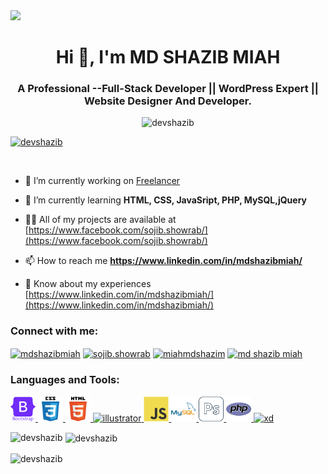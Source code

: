 <img src="https://media.licdn.com/dms/image/v2/D4E16AQEurRiKGruIHA/profile-displaybackgroundimage-shrink_350_1400/profile-displaybackgroundimage-shrink_350_1400/0/1726134986433?e=1732147200&v=beta&t=1_p0UclEIvwfWZyMeqvjfMYnYtrDAmSAgpayQpx7gXk">
<h1 align="center">Hi 👋, I'm MD SHAZIB MIAH</h1>
<h3 align="center">A Professional --Full-Stack Developer || WordPress Expert || Website Designer And Developer.</h3>

<p align="center"> <img style="width:200px;" src="https://komarev.com/ghpvc/?username=devshazib&label=Profile%20views&color=0e75b6&style=flat" alt="devshazib"> </p>

<p align="left"> <a href="https://github.com/ryo-ma/github-profile-trophy"><img src="https://github-profile-trophy.vercel.app/?username=devshazib" alt="devshazib" /></a> </p>

<p align="left"> <a href="https://twitter.com/" target="blank"><img src="https://img.shields.io/twitter/follow/?logo=twitter&style=for-the-badge" alt="" /></a> </p>

- 🔭 I’m currently working on [Freelancer](https://www.freelancer.com/u/devshazib)

- 🌱 I’m currently learning **HTML, CSS, JavaSript, PHP, MySQL,jQuery**

- 👨‍💻 All of my projects are available at [https://www.facebook.com/sojib.showrab/](https://www.facebook.com/sojib.showrab/)

- 📫 How to reach me **https://www.linkedin.com/in/mdshazibmiah/**

- 📄 Know about my experiences [https://www.linkedin.com/in/mdshazibmiah/](https://www.linkedin.com/in/mdshazibmiah/)

<h3 align="left">Connect with me:</h3>
<p align="left">
<a href="https://linkedin.com/in/mdshazibmiah" target="blank"><img align="center" src="https://raw.githubusercontent.com/rahuldkjain/github-profile-readme-generator/master/src/images/icons/Social/linked-in-alt.svg" alt="mdshazibmiah" height="30" width="40" /></a>
<a href="https://fb.com/sojib.showrab" target="blank"><img align="center" src="https://raw.githubusercontent.com/rahuldkjain/github-profile-readme-generator/master/src/images/icons/Social/facebook.svg" alt="sojib.showrab" height="30" width="40" /></a>
<a href="https://instagram.com/miahmdshazim" target="blank"><img align="center" src="https://raw.githubusercontent.com/rahuldkjain/github-profile-readme-generator/master/src/images/icons/Social/instagram.svg" alt="miahmdshazim" height="30" width="40" /></a>
<a href="https://www.youtube.com/c/md shazib miah" target="blank"><img align="center" src="https://raw.githubusercontent.com/rahuldkjain/github-profile-readme-generator/master/src/images/icons/Social/youtube.svg" alt="md shazib miah" height="30" width="40" /></a>
</p>

<h3 align="left">Languages and Tools:</h3>
<p align="left"> <a href="https://getbootstrap.com" target="_blank" rel="noreferrer"> <img src="https://raw.githubusercontent.com/devicons/devicon/master/icons/bootstrap/bootstrap-plain-wordmark.svg" alt="bootstrap" width="40" height="40"/> </a> <a href="https://www.w3schools.com/css/" target="_blank" rel="noreferrer"> <img src="https://raw.githubusercontent.com/devicons/devicon/master/icons/css3/css3-original-wordmark.svg" alt="css3" width="40" height="40"/> </a> <a href="https://www.w3.org/html/" target="_blank" rel="noreferrer"> <img src="https://raw.githubusercontent.com/devicons/devicon/master/icons/html5/html5-original-wordmark.svg" alt="html5" width="40" height="40"/> </a> <a href="https://www.adobe.com/in/products/illustrator.html" target="_blank" rel="noreferrer"> <img src="https://www.vectorlogo.zone/logos/adobe_illustrator/adobe_illustrator-icon.svg" alt="illustrator" width="40" height="40"/> </a> <a href="https://developer.mozilla.org/en-US/docs/Web/JavaScript" target="_blank" rel="noreferrer"> <img src="https://raw.githubusercontent.com/devicons/devicon/master/icons/javascript/javascript-original.svg" alt="javascript" width="40" height="40"/> </a> <a href="https://www.mysql.com/" target="_blank" rel="noreferrer"> <img src="https://raw.githubusercontent.com/devicons/devicon/master/icons/mysql/mysql-original-wordmark.svg" alt="mysql" width="40" height="40"/> </a> <a href="https://www.photoshop.com/en" target="_blank" rel="noreferrer"> <img src="https://raw.githubusercontent.com/devicons/devicon/master/icons/photoshop/photoshop-line.svg" alt="photoshop" width="40" height="40"/> </a> <a href="https://www.php.net" target="_blank" rel="noreferrer"> <img src="https://raw.githubusercontent.com/devicons/devicon/master/icons/php/php-original.svg" alt="php" width="40" height="40"/> </a> <a href="https://www.adobe.com/products/xd.html" target="_blank" rel="noreferrer"> <img src="https://cdn.worldvectorlogo.com/logos/adobe-xd.svg" alt="xd" width="40" height="40"/> </a> </p>

<p><img align="left" src="https://github-readme-stats.vercel.app/api/top-langs?username=devshazib&show_icons=true&locale=en&layout=compact" alt="devshazib" /></p>

<p>&nbsp;<img align="center" src="https://github-readme-stats.vercel.app/api?username=devshazib&show_icons=true&locale=en" alt="devshazib" /></p>

<p><img align="center" src="https://github-readme-streak-stats.herokuapp.com/?user=devshazib&" alt="devshazib" /></p>
